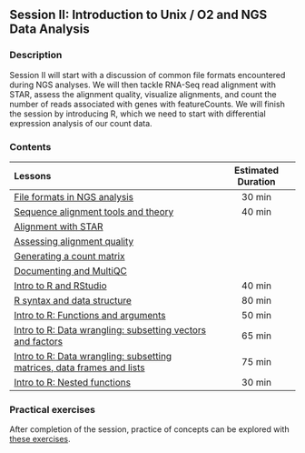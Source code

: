 ## Session II: Introduction to Unix / O2 and NGS Data Analysis

### Description

Session II will start with a discussion of common file formats encountered during NGS analyses. We will then tackle RNA-Seq read alignment with STAR, assess the alignment quality, visualize alignments, and count the number of reads associated with genes with featureCounts. We will finish the session by introducing R, which we need to start with differential expression analysis of our count data.

### Contents

| Lessons            | Estimated Duration |
|:------------------------|:----------:|
| [File formats in NGS analysis](lectures/) | 30 min |
| [Sequence alignment tools and theory](lectures/) | 40 min |
| [Alignment with STAR](https://github.com/hbctraining/Intro-to-rnaseq-hpc-O2/blob/3dayworkshop/lessons/B1_alignment.md) | 
| [Assessing alignment quality](https://github.com/hbctraining/Intro-to-rnaseq-hpc-O2/blob/3dayworkshop/lessons/B2_alignment_quality.md) |
| [Generating a count matrix](https://github.com/hbctraining/Intro-to-rnaseq-hpc-O2/blob/3dayworkshop/lessons/B3_counting_reads.md) |
| [Documenting and MultiQC](https://github.com/hbctraining/Intro-to-rnaseq-hpc-O2/blob/3dayworkshop/lessons/B4_multiQC.md)
| [Intro to R and RStudio](https://github.com/hbctraining/Intro-to-R/blob/master/lessons/01_introR-R-and-RStudio.md) | 40 min |
| [R syntax and data structure](https://github.com/hbctraining/Intro-to-R/blob/master/lessons/02_introR-syntax-and-data-structures.md) | 80 min |
| [Intro to R: Functions and arguments](https://github.com/hbctraining/Intro-to-R/blob/master/lessons/03_introR-functions-and-arguments.md) | 50 min |
| [Intro to R: Data wrangling: subsetting vectors and factors](https://github.com/hbctraining/Intro-to-R/blob/master/lessons/04_introR-data-wrangling.md) | 65 min |
| [Intro to R: Data wrangling: subsetting matrices, data frames and lists](https://github.com/hbctraining/Intro-to-R/blob/master/lessons/05_introR-data-wrangling2.md) | 75 min |
| [Intro to R: Nested functions](https://github.com/hbctraining/Intro-to-R/blob/master/lessons/introR-nested-functions.md) | 30 min |

### Practical exercises
After completion of the session, practice of concepts can be explored with [these exercises]().
